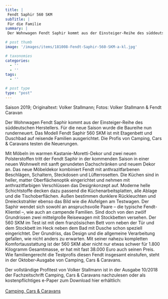```yaml
---
title: |
 Fendt Saphir 560 SKM
subTitle: |
 Für die Familie
summary: |
 Der Wohnwagen Fendt Saphir kommt aus der Einsteiger-Reihe des süddeutschen Herstellers. Für die neue Saison wurde die Baureihe nun runderneuert. Das Modell Fendt Saphir 560 SKM ist mit Etagenbett und Duschbad auf reisende Familien ausgerichtet. Die Profis von Camping, Cars & Caravans testen die Neuerungen.

# post thumb
image: '/images/items/181008-Fendt-Saphir-560-SKM-a-kl.jpg'

# taxonomies
categories: 
  - ''
  - ''
tags:
  - ''

# post type
type: "post"
---
```


Saison 2019; Originaltext: Volker Stallmann; Fotos: Volker Stallmann & Fendt Caravan  

Der Wohnwagen Fendt Saphir kommt aus der Einsteiger-Reihe des süddeutschen Herstellers. Für die neue Saison wurde die Baureihe nun runderneuert. Das Modell Fendt Saphir 560 SKM ist mit Etagenbett und Duschbad auf reisende Familien ausgerichtet. Die Profis von Camping, Cars & Caravans testen die Neuerungen.  

Mit Möbeln im warmen Kastanie-Moretti-Dekor und zwei neuen Polsterstoffen tritt der Fendt Saphir in der kommenden Saison in einer neuen Wohnwelt mit sanft gerundeten Dachschränken und neuem Dekor an. Das neue Möbeldekor kombiniert Fendt mit anthrazitfarbenen Beschlägen, Schaltern, Steckdosen und Lüfterrosetten. Die Küchen sind in heller, matter Oberflächenoptik eingerichtet und nehmen mit anthrazitfarbigen Verschlüssen das Designkonzept auf. Moderne helle Schichtstoffe decken dazu passend die Küchenarbeitsplatten, alle Ablage und die Tischoberflächen. Außen bestimmen dunklere Rückleuchten und Dreieckstrahler ebenso das Bild wie die Alufelgen am Testwagen. Der Saphir wendet sich sowohl an anspruchsvolle Paare – die typische Fendt-Klientel –, wie auch an campende Familien. Sind doch von den zwölf Grundrissen zwei mittelgroße Reisewagen mit Stockbetten versehen. Der 560 SKM im Test ist mit dem französischen Bett vorn neben der Tür und dem Stockbett im Heck neben dem Bad mit Dusche schon speziell eingerichtet. Der Grundriss, das Design und die allgemeine Verarbeitung gefallen, wie nicht anders zu erwarten. Mit seiner nahezu kompletten Komfortausstattung ist der 560 SKM aber nicht nur etwas schwer für 1.800 Kilogramm Gesamtmasse, er hat mit fast 38.000 Euro auch seinen Preis. Wie familiengerecht die Testprofis diesen Fendt insgesamt einstufen, steht in der Oktober-Ausgabe von Camping, Cars & Caravans.  

Der vollständige Profitest von Volker Stallmann ist in der Ausgabe 10/2018 der Fachzeitschrift Camping, Cars & Caravans nachzulesen oder als kostenpflichtiges e-Paper zum Download hier erhältlich:  
[  
Camping, Cars & Caravans](http://camping-cars-caravans.de)  